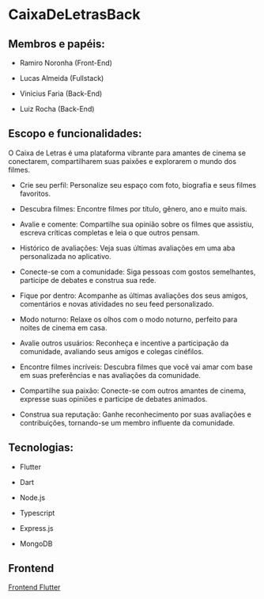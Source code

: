 # CaixaDeLetrasBack

## Membros e papéis:

* Ramiro Noronha (Front-End)

* Lucas Almeida (Fullstack)

* Vinicius Faria (Back-End)

* Luiz Rocha (Back-End)

## Escopo e funcionalidades:

O Caixa de Letras é uma plataforma vibrante para amantes de cinema se conectarem, compartilharem suas paixões e explorarem o mundo dos filmes.

* Crie seu perfil: Personalize seu espaço com foto, biografia e seus filmes favoritos.

* Descubra filmes: Encontre filmes por título, gênero, ano e muito mais.

* Avalie e comente: Compartilhe sua opinião sobre os filmes que assistiu, escreva críticas completas e leia o que outros pensam.

* Histórico de avaliações: Veja suas últimas avaliações em uma aba personalizada no aplicativo.

* Conecte-se com a comunidade: Siga pessoas com gostos semelhantes, participe de debates e construa sua rede.

* Fique por dentro: Acompanhe as últimas avaliações dos seus amigos, comentários e novas atividades no seu feed personalizado.

* Modo noturno: Relaxe os olhos com o modo noturno, perfeito para noites de cinema em casa.

* Avalie outros usuários: Reconheça e incentive a participação da comunidade, avaliando seus amigos e colegas cinéfilos.

* Encontre filmes incríveis: Descubra filmes que você vai amar com base em suas preferências e nas avaliações da comunidade.

* Compartilhe sua paixão: Conecte-se com outros amantes de cinema, expresse suas opiniões e participe de debates animados.

* Construa sua reputação: Ganhe reconhecimento por suas avaliações e contribuições, tornando-se um membro influente da comunidade.

## Tecnologias:

* Flutter

* Dart

* Node.js

* Typescript

* Express.js

* MongoDB

## Frontend
[Frontend Flutter](https://github.com/Lucas-1048/CaixaDeLetrasFront)

